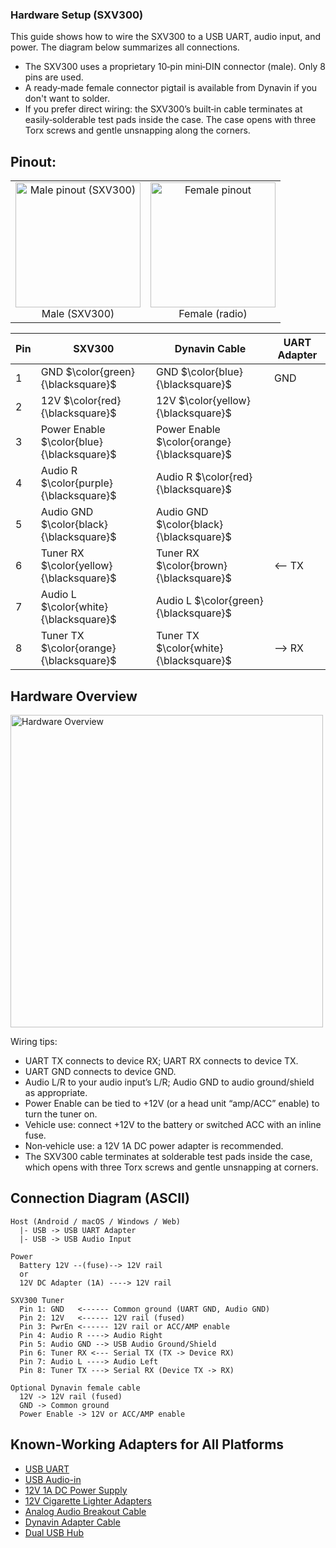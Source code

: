 ### Hardware Setup (SXV300)

This guide shows how to wire the SXV300 to a USB UART, audio input, and power. The diagram below summarizes all connections.


- The SXV300 uses a proprietary 10‑pin mini‑DIN connector (male). Only 8 pins are used.
- A ready‑made female connector pigtail is available from Dynavin if you don't want to solder.
- If you prefer direct wiring: the SXV300’s built‑in cable terminates at easily‑solderable test pads inside the case. The case opens with three Torx screws and gentle unsnapping along the corners.

## Pinout:

<div align="left">
  <table>
    <tr>
      <td align="center" style="border: none;">
        <img src="https://i.imgur.com/jQcuE5E.png" width="200" height="200" alt="Male pinout (SXV300)" />
        <div>Male (SXV300)</div>
      </td>
      <td align="center" style="border: none;">
        <img src="https://i.imgur.com/JUV0chn.png" width="200" height="200" alt="Female pinout" />
        <div>Female (radio)</div>
      </td>
    </tr>
  </table>
</div>

| Pin | SXV300 | Dynavin Cable | UART Adapter |
| --- | --- | --- | --- |
| 1 | GND $\color{green}{\blacksquare}$ | GND $\color{blue}{\blacksquare}$ | GND |
| 2 | 12V $\color{red}{\blacksquare}$ | 12V $\color{yellow}{\blacksquare}$ |  |
| 3 | Power Enable $\color{blue}{\blacksquare}$ | Power Enable $\color{orange}{\blacksquare}$ |  |
| 4 | Audio R $\color{purple}{\blacksquare}$ | Audio R $\color{red}{\blacksquare}$ |  |
| 5 | Audio GND $\color{black}{\blacksquare}$ | Audio GND $\color{black}{\blacksquare}$ |  |
| 6 | Tuner RX $\color{yellow}{\blacksquare}$ | Tuner RX $\color{brown}{\blacksquare}$ | <-- TX |
| 7 | Audio L $\color{white}{\blacksquare}$ | Audio L $\color{green}{\blacksquare}$ |  |
| 8 | Tuner TX $\color{orange}{\blacksquare}$ | Tuner TX $\color{white}{\blacksquare}$ | --> RX |



## Hardware Overview
<div align="left">
  <img src="https://i.imgur.com/9C9W2xL.png" alt="Hardware Overview" width="500" />
  
</div>

Wiring tips:
- UART TX connects to device RX; UART RX connects to device TX.
- UART GND connects to device GND.
- Audio L/R to your audio input’s L/R; Audio GND to audio ground/shield as appropriate.
- Power Enable can be tied to +12V (or a head unit “amp/ACC” enable) to turn the tuner on.
- Vehicle use: connect +12V to the battery or switched ACC with an inline fuse.
- Non‑vehicle use: a 12V 1A DC power adapter is recommended.
- The SXV300 cable terminates at solderable test pads inside the case, which opens with three Torx screws and gentle unsnapping at corners.

## Connection Diagram (ASCII)
```text
Host (Android / macOS / Windows / Web)
  |- USB -> USB UART Adapter
  |- USB -> USB Audio Input

Power
  Battery 12V --(fuse)--> 12V rail
  or
  12V DC Adapter (1A) ----> 12V rail

SXV300 Tuner
  Pin 1: GND   <------ Common ground (UART GND, Audio GND)
  Pin 2: 12V   <------ 12V rail (fused)
  Pin 3: PwrEn <------ 12V rail or ACC/AMP enable
  Pin 4: Audio R ----> Audio Right
  Pin 5: Audio GND --> USB Audio Ground/Shield
  Pin 6: Tuner RX <--- Serial TX (TX -> Device RX)
  Pin 7: Audio L ----> Audio Left
  Pin 8: Tuner TX ---> Serial RX (Device TX -> RX)

Optional Dynavin female cable
  12V -> 12V rail (fused)
  GND -> Common ground
  Power Enable -> 12V or ACC/AMP enable
```

## Known-Working Adapters for All Platforms
- [USB UART](https://www.amazon.com/dp/B09F6FGMD7)
- [USB Audio-in](https://www.amazon.com/dp/B00NMXY2MO)
- [12V 1A DC Power Supply](https://www.amazon.com/dp/B0BX5F3562)
- [12V Cigarette Lighter Adapters](https://www.amazon.com/dp/B0CNJQC7T3)
- [Analog Audio Breakout Cable](https://www.amazon.com/dp/B0CQXSR3MV)
- [Dynavin Adapter Cable](https://dynavinnorthamerica.com/products/siriusxm-adapter-cable-for-the-dynavin-n7-only)
- [Dual USB Hub](https://www.amazon.com/dp/B098L7WJ4C)